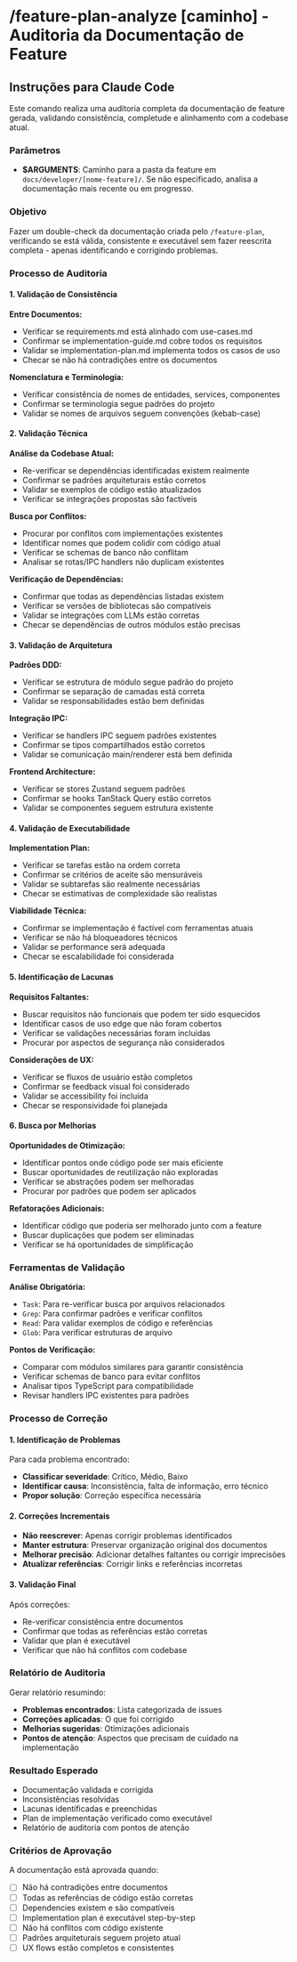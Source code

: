 # /feature-plan-analyze [caminho] - Auditoria da Documentação de Feature

## Instruções para Claude Code

Este comando realiza uma auditoria completa da documentação de feature gerada, validando consistência, completude e alinhamento com a codebase atual.

### Parâmetros
- **$ARGUMENTS**: Caminho para a pasta da feature em `docs/developer/[nome-feature]/`. Se não especificado, analisa a documentação mais recente ou em progresso.

### Objetivo
Fazer um double-check da documentação criada pelo `/feature-plan`, verificando se está válida, consistente e executável sem fazer reescrita completa - apenas identificando e corrigindo problemas.

### Processo de Auditoria

#### 1. Validação de Consistência
**Entre Documentos:**
- Verificar se requirements.md está alinhado com use-cases.md
- Confirmar se implementation-guide.md cobre todos os requisitos
- Validar se implementation-plan.md implementa todos os casos de uso
- Checar se não há contradições entre os documentos

**Nomenclatura e Terminologia:**
- Verificar consistência de nomes de entidades, services, componentes
- Confirmar se terminologia segue padrões do projeto
- Validar se nomes de arquivos seguem convenções (kebab-case)

#### 2. Validação Técnica
**Análise da Codebase Atual:**
- Re-verificar se dependências identificadas existem realmente
- Confirmar se padrões arquiteturais estão corretos
- Validar se exemplos de código estão atualizados
- Verificar se integrações propostas são factíveis

**Busca por Conflitos:**
- Procurar por conflitos com implementações existentes
- Identificar nomes que podem colidir com código atual
- Verificar se schemas de banco não conflitam
- Analisar se rotas/IPC handlers não duplicam existentes

**Verificação de Dependências:**
- Confirmar que todas as dependências listadas existem
- Verificar se versões de bibliotecas são compatíveis
- Validar se integrações com LLMs estão corretas
- Checar se dependências de outros módulos estão precisas

#### 3. Validação de Arquitetura
**Padrões DDD:**
- Verificar se estrutura de módulo segue padrão do projeto
- Confirmar se separação de camadas está correta
- Validar se responsabilidades estão bem definidas

**Integração IPC:**
- Verificar se handlers IPC seguem padrões existentes
- Confirmar se tipos compartilhados estão corretos
- Validar se comunicação main/renderer está bem definida

**Frontend Architecture:**
- Verificar se stores Zustand seguem padrões
- Confirmar se hooks TanStack Query estão corretos
- Validar se componentes seguem estrutura existente

#### 4. Validação de Executabilidade
**Implementation Plan:**
- Verificar se tarefas estão na ordem correta
- Confirmar se critérios de aceite são mensuráveis
- Validar se subtarefas são realmente necessárias
- Checar se estimativas de complexidade são realistas

**Viabilidade Técnica:**
- Confirmar se implementação é factível com ferramentas atuais
- Verificar se não há bloqueadores técnicos
- Validar se performance será adequada
- Checar se escalabilidade foi considerada

#### 5. Identificação de Lacunas
**Requisitos Faltantes:**
- Buscar requisitos não funcionais que podem ter sido esquecidos
- Identificar casos de uso edge que não foram cobertos
- Verificar se validações necessárias foram incluídas
- Procurar por aspectos de segurança não considerados

**Considerações de UX:**
- Verificar se fluxos de usuário estão completos
- Confirmar se feedback visual foi considerado
- Validar se accessibility foi incluída
- Checar se responsividade foi planejada

#### 6. Busca por Melhorias
**Oportunidades de Otimização:**
- Identificar pontos onde código pode ser mais eficiente
- Buscar oportunidades de reutilização não exploradas
- Verificar se abstrações podem ser melhoradas
- Procurar por padrões que podem ser aplicados

**Refatorações Adicionais:**
- Identificar código que poderia ser melhorado junto com a feature
- Buscar duplicações que podem ser eliminadas
- Verificar se há oportunidades de simplificação

### Ferramentas de Validação

**Análise Obrigatória:**
- `Task`: Para re-verificar busca por arquivos relacionados
- `Grep`: Para confirmar padrões e verificar conflitos
- `Read`: Para validar exemplos de código e referências
- `Glob`: Para verificar estruturas de arquivo

**Pontos de Verificação:**
- Comparar com módulos similares para garantir consistência
- Verificar schemas de banco para evitar conflitos
- Analisar tipos TypeScript para compatibilidade
- Revisar handlers IPC existentes para padrões

### Processo de Correção

#### 1. Identificação de Problemas
Para cada problema encontrado:
- **Classificar severidade**: Crítico, Médio, Baixo
- **Identificar causa**: Inconsistência, falta de informação, erro técnico
- **Propor solução**: Correção específica necessária

#### 2. Correções Incrementais
- **Não reescrever**: Apenas corrigir problemas identificados
- **Manter estrutura**: Preservar organização original dos documentos
- **Melhorar precisão**: Adicionar detalhes faltantes ou corrigir imprecisões
- **Atualizar referências**: Corrigir links e referências incorretas

#### 3. Validação Final
Após correções:
- Re-verificar consistência entre documentos
- Confirmar que todas as referências estão corretas
- Validar que plan é executável
- Verificar que não há conflitos com codebase

### Relatório de Auditoria

Gerar relatório resumindo:
- **Problemas encontrados**: Lista categorizada de issues
- **Correções aplicadas**: O que foi corrigido
- **Melhorias sugeridas**: Otimizações adicionais
- **Pontos de atenção**: Aspectos que precisam de cuidado na implementação


### Resultado Esperado
- Documentação validada e corrigida
- Inconsistências resolvidas
- Lacunas identificadas e preenchidas
- Plan de implementação verificado como executável
- Relatório de auditoria com pontos de atenção

### Critérios de Aprovação
A documentação está aprovada quando:
- [ ] Não há contradições entre documentos
- [ ] Todas as referências de código estão corretas
- [ ] Dependencies existem e são compatíveis
- [ ] Implementation plan é executável step-by-step
- [ ] Não há conflitos com código existente
- [ ] Padrões arquiteturais seguem projeto atual
- [ ] UX flows estão completos e consistentes